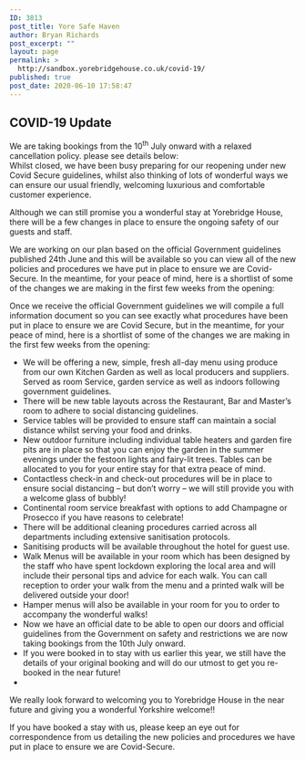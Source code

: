 ```yaml
---
ID: 3813
post_title: Yore Safe Haven
author: Bryan Richards
post_excerpt: ""
layout: page
permalink: >
  http://sandbox.yorebridgehouse.co.uk/covid-19/
published: true
post_date: 2020-06-10 17:58:47
---
```

<div class="section-title section-title-followed-by-content covid-head"><h2>COVID-19 Update</h2>
We are taking bookings from the 10<sup>th</sup> July onward with a relaxed cancellation policy.
please see details below:


</div>
Whilst closed, we have been busy preparing for our reopening under new Covid Secure guidelines, whilst also thinking of lots of wonderful ways we can ensure our usual friendly, welcoming luxurious and comfortable customer experience. 

Although we can still promise you a wonderful stay at Yorebridge House, there will be a few changes in place to ensure the ongoing safety of our guests and staff. 

We are working on our plan based on the official Government guidelines published 24th June and this will be available so you can view all of the new policies and procedures we have put in place to ensure we are Covid-Secure. In the meantime, for your peace of mind, here is a shortlist of some of the changes we are making in the first few weeks from the opening:


Once we receive the official Government guidelines we will compile a full information document so you can see exactly what procedures have been put in place to ensure we are Covid Secure, but in the meantime, for your peace of mind, here is a shortlist of some of the changes we are making in the first few weeks from the opening:
<ul class="bulet">
 	<li>We will be offering a new, simple, fresh all-day menu using produce from our own Kitchen Garden as well as local producers and suppliers. Served as room Service, garden service as well as indoors following government guidelines.</li>
 	<li>There will be new table layouts across the Restaurant, Bar and Master’s room to adhere to social distancing guidelines.</li>
 	<li>Service tables will be provided to ensure staff can maintain a social distance whilst serving your food and drinks.</li>
 	<li>New outdoor furniture including individual table heaters and garden fire pits are in place so that you can enjoy the garden in the summer evenings under the festoon lights and fairy-lit trees. Tables can be allocated to you for your entire stay for that extra peace of mind.</li>
 	<li>Contactless check-in and check-out procedures will be in place to ensure social distancing – but don’t worry – we will still provide you with a welcome glass of bubbly!</li>
 	<li>Continental room service breakfast with options to add Champagne or Prosecco if you have reasons to celebrate!</li>
 	<li>There will be additional cleaning procedures carried across all departments including extensive sanitisation protocols.</li>
 	<li>Sanitising products will be available throughout the hotel for guest use.</li>
 	<li>Walk Menus will be available in your room which has been designed by the staff who have spent lockdown exploring the local area and will include their personal tips and advice for each walk. You can call reception to order your walk from the menu and a printed walk will be delivered outside your door!</li>
 	<li>Hamper menus will also be available in your room for you to order to accompany the wonderful walks!</li>
        <li>Now we have an official date to be able to open our doors and official guidelines from the Government on safety and restrictions we are now taking bookings from the 10th July onward.</li>
        <li>If you were booked in to stay with us earlier this year, we still have the details of your original booking and will do our utmost to get you re-booked in the near future!</li>
        <li>
</ul>

We really look forward to welcoming you to Yorebridge House in the near future and giving you a wonderful Yorkshire welcome!!

If you have booked a stay with us, please keep an eye out for correspondence from us detailing the new policies and procedures we have put in place to ensure we are Covid-Secure.
